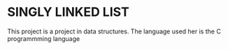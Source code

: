 # SINGLY LINKED LIST
This project is a project in data structures. The language used her is the C programmming language
